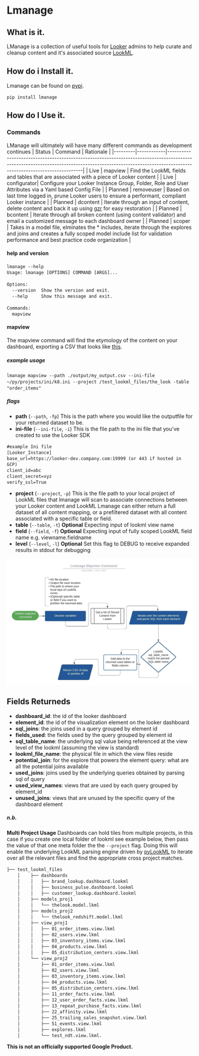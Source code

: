# Lmanage
## What is it.
LManage is a collection of useful tools for [Looker](https://looker.com/) admins to help curate and cleanup content and it's associated source [LookML](https://docs.looker.com/data-modeling/learning-lookml/what-is-lookml).

## How do i Install it.
Lmanage can be found on [pypi](#).
```
pip install lmanage
```

## How do I Use it.
### Commands
LManage will ultimately will have many different commands as development continues 
| Status  | Command    | Rationale                                                                                                                                                                                            |
|---------|------------|------------------------------------------------------------------------------------------------------------------------------------------------------------------------------------------------------|
| Live    | mapview    | Find the LookML fields and tables that are associated with a piece of Looker content                                                                                                                 |
| Live    | configurator| Configure your Looker Instance Group, Folder, Role and User Attributes via a Yaml based Config File |
| Planned | removeuser | Based on last time logged in, prune Looker users to ensure a performant, compliant Looker instance                                                                                                   |
| Planned | dcontent   | Iterate through an input of content, delete content and back it up using [gzr](https://github.com/looker-open-source/gzr) for easy restoration                                                                                               |
| Planned | bcontent   | Iterate through all broken content (using content validator) and email a customized message to each dashboard owner                                                                                  |
| Planned | scoper     | Takes in a model file, elminates the * includes, iterate through the explores and joins and creates a fully scoped model include list for validation performance and best practice code organization |

#### help and version
```
lmanage --help
Usage: lmanage [OPTIONS] COMMAND [ARGS]...

Options:
  --version  Show the version and exit.
  --help     Show this message and exit.

Commands:
  mapview
```
#### mapview
The mapview command will find the etymology of the content on your dashboard, exporting a CSV that looks like [this](https://docs.google.com/spreadsheets/d/1TzeJW46ml0uzO9RdLOOLxwtvUWjhmZxoa-xq4pbznV0/edit?resourcekey=0-xbWC87hXYFNgy1As06NncA#gid=900312158).

##### example usage
`lmanage mapview --path ./output/my_output.csv --ini-file ~/py/projects/ini/k8.ini --project /test_lookml_files/the_look -table "order_items"`
##### flags
- **path** (`--path`, `-fp`) This is the path where you would like the outputfile for your returned dataset to be. 
- **ini-file** (`--ini-file`, `-i`) This is the file path to the ini file that you've created to use the Looker SDK
```
#example Ini file
[Looker_Instance]
base_url=https://looker-dev.company.com:19999 (or 443 if hosted in GCP)
client_id=abc
client_secret=xyz
verify_ssl=True
```
- **project** (`--project`, `-p`) This is the file path to your local project of LookML files that lmanage will scan to associate connections between your Looker content and LookML
Lmanage can either return a full dataset of all content mapping, or a prefiltered dataset with all content associated with a specific table or field.
- **table** (`--table`, `-t`) **Optional** Expecting input of lookml view name
- **field** (`--field`, `-f`) **Optional** Expecting input of fully scoped LookML field name e.g. viewname.fieldname 
- **level** (`--level`, `-l`) **Optional** Set this flag to DEBUG to receive expanded results in stdout for debugging  


![](./images/mapview_walkthru.jpeg)


## Fields Returneds

- **dashboard_id**: the id of the looker dashboard 	
- **element_id**: the id of the visualization element on the looker dashboard	
- **sql_joins**: the joins used in a query grouped by element id	
- **fields_used**: the fields used by the query grouped by element id
- **sql_table_name**: the underlying sql value being referenced at the view level of the lookml (assuming the view is standard)	
- **lookml_file_name**: the physical file in which the view files reside
- **potential_join**: for the explore that powers the element query: what are all the potential joins available	
- **used_joins**: joins used by the underlying queries obtained by parsing sql of query 	
- **used_view_names**: views that are used by each query grouped by element_id	
- **unused_joins**: views that are unused by the specific query of the dashboard element

##### n.b.
**Multi Project Usage**
Dashboards can hold tiles from multiple projects, in this case if you create one local folder of lookml see example below, then pass the value of that one meta folder the the `--project` flag. Doing this will enable the underlying LookML parsing engine driven by [pyLookML](https://github.com/llooker/pylookml) to iterate over all the relevant files and find the appropriate cross project matches.

```
├── test_lookml_files
    │    ├── dashboards
    │    │   ├── brand_lookup.dashboard.lookml
    │    │   ├── business_pulse.dashboard.lookml
    │    │   ├── customer_lookup.dashboard.lookml
    │    ├── models_proj1
    │    │   └── thelook.model.lkml
    │    ├── models_proj2
    │    │   └── thelook_redshift.model.lkml
    │    ├── view_proj1
    │    │   ├── 01_order_items.view.lkml
    │    │   ├── 02_users.view.lkml
    │    │   ├── 03_inventory_items.view.lkml
    │    │   ├── 04_products.view.lkml
    │    │   ├── 05_distribution_centers.view.lkml
    │    └── view_proj2
    │        ├── 01_order_items.view.lkml
    │        ├── 02_users.view.lkml
    │        ├── 03_inventory_items.view.lkml
    │        ├── 04_products.view.lkml
    │        ├── 05_distribution_centers.view.lkml
    │        ├── 11_order_facts.view.lkml
    │        ├── 12_user_order_facts.view.lkml
    │        ├── 13_repeat_purchase_facts.view.lkml
    │        ├── 22_affinity.view.lkml
    │        ├── 25_trailing_sales_snapshot.view.lkml
    │        ├── 51_events.view.lkml
    │        ├── explores.lkml
    │        └── test_ndt.view.lkml.
```



**This is not an officially supported Google Product.**
